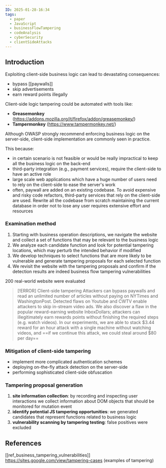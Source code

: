 ```yaml
---
ID: 2025-01-28-16:34
tags:
  - paper
  - JavaScript
  - businessFlowTampering
  - codeAnalysis
  - cyberSecurity
  - clientSideAttacks
---
```

## Introduction

Exploiting client-side business logic can lead to devastating consequences:
- bypass [[paywalls]]
- skip advertisements
- earn reward points illegally

Client-side logic tampering could be automated with tools like:
- **Greasemonkey** (https://addons.mozilla.org/it/firefox/addon/greasemonkey/)
- **Tampermonkey** (https://www.tampermonkey.net/)

Although OWASP strongly recommend enforcing business logic on the server-side, client-side implementation are commonly seen in practice. 

This because:
- in certain scenario is not feasible or would be really impractical to keep all the business logic on the back-end
- third-party integration (e.g., payment services), require the client-side to have an active role
- large scale web applications which have a huge number of users need to rely on the client-side to ease the server's work
- often, paywall are added on an existing codebase. To avoid expensive and risky code refactors, third-party services that rely on the client-side are used. Rewrite all the codebase from scratch maintaining the current database in order not to lose any user requires extensive effort and resources

### Examination method

1. Starting with business operation descriptions, we navigate the website and collect a set of functions that may be relevant to the business logic
2. We analyze each candidate function and look for potential tampering locations, which may perturb the intended behavior if modified
3. We develop techniques to select functions that are more likely to be vulnerable and generate tampering proposals for each selected function
4. We revisit the website with the tampering proposals and confirm if the detection results are indeed business flow tampering vulnerabilities

200 real-world website were evaluated

> [!ERROR] Client-side tampering
>  Attackers can bypass paywalls and read an unlimited number of articles without paying on NYTimes and WashingtonPost. Detected flaws on Youtube and CWTV enable attackers to skip in-stream video ads. We also discover a flaw in the popular reward-earning website InboxDollars; attackers can illegitimately earn rewards points without finishing the required steps (e.g. watch videos). In our experiments, we are able to stack $3.44 reward for an hour attack with a single machine without watching videos, and ==if we continue this attack, we could steal around $80 per day==

### Mitigation of client-side tampering

- implement more complicated authentication schemes
- deploying on-the-fly attack detection on the server-side
- performing sophisticated client-side obfuscation

### Tampering proposal generation

1. **site information collection**: by recording and inspecting user interactions we collect information about DOM objects that should be monitored for mutation event
2. **identify potential JS tampering opportunities**: we generated candidates that represent functions related to business logic
3. **vulnerability scanning by tampering testing**: false positives were excluded 

## References
[[ref_business_tampering_vulnerabilities]]
https://sites.google.com/view/tampering-cases (examples of tampering)